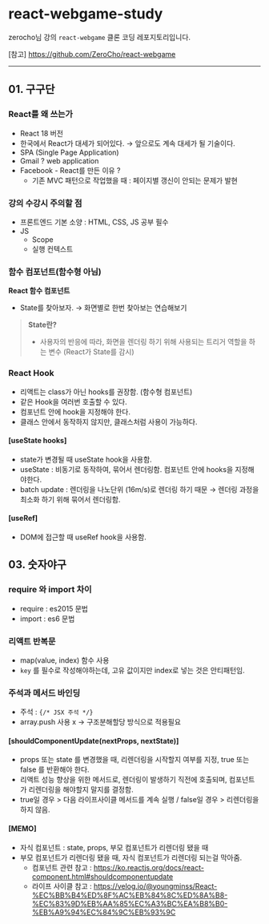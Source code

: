 # react-webgame-study
zerocho님 강의 `react-webgame` 클론 코딩 레포지토리입니다.

[참고] https://github.com/ZeroCho/react-webgame
***
## 01. 구구단
### **React를 왜 쓰는가**
- React 18 버전
- 한국에서 React가 대세가 되어있다. → 앞으로도 계속 대세가 될 기술이다.
- SPA (Single Page Application)
- Gmail ? web application
- Facebook - React를 만든 이유 ?
    - 기존 MVC 패턴으로 작업했을 때 : 페이지별 갱신이 안되는 문제가 발현

### ****강의 수강시 주의할 점****
* 프론트엔드 기본 소양 : HTML, CSS, JS 공부 필수
* JS
  - Scope
  - 실행 컨텍스트

### **함수 컴포넌트(함수형 아님)**

****React 함수 컴포넌트****
- State를 찾아보자. → 화면별로 한번 찾아보는 연습해보기

> ****State란?****
>- 사용자의 반응에 따라, 화면을 렌더링 하기 위해 사용되는 트리거 역할을 하는 변수 (React가 State를 감시)

### **React Hook**
- 리액트는 class가 아닌 hooks를 권장함. (함수형 컴포넌트)
- 같은 Hook을 여러번 호출할 수 있다.
- 컴포넌트 안에 hook을 지정해야 한다.
- 클래스 안에서 동작하지 않지만, 클래스처럼 사용이 가능하다.


#### [useState hooks]
- state가 변경될 때 useState hook을 사용함.
- useState : 비동기로 동작하여, 묶어서 렌더링함. 컴포넌트 안에 hooks을 지정해야한다.
- batch update : 렌더링을 나노단위 (16m/s)로 렌더링 하기 때문 → 렌더링 과정을 최소화 하기 위해 묶어서 렌더링함.

#### [useRef]
- DOM에 접근할 때 useRef hook을 사용함.

## 03. 숫자야구
### require 와 import 차이
  - require : es2015 문법
  - import : es6 문법
### 리액트 반복문
  - map(value, index) 함수 사용
  - `key` 를 필수로 작성해야하는데, 고유 값이지만 index로 넣는 것은 안티패턴임. 
### 주석과 메서드 바인딩
  - 주석 : `{/* JSX 주석 */}`
  - array.push 사용 x -> 구조분해할당 방식으로 적용필요
#### [shouldComponentUpdate(nextProps, nextState)]
  - props 또는 state 를 변경했을 때, 리렌더링을 시작할지 여부를 지정, true 또는 false 를 반환해야 한다.
  - 리액트 성능 향상을 위한 메서드로, 렌더링이 발생하기 직전에 호출되며, 컴포넌트가 리렌더링을 해야할지 말지를 결정함.
  - true일 경우 > 다음 라이프사이클 메서드를 계속 실행 / false일 경우 > 리렌더링을 하지 않음.
#### [MEMO]
- 자식 컴포넌트 : state, props, 부모 컴포넌트가 리렌더링 됐을 때
- 부모 컴포넌트가 리렌더링 됐을 때, 자식 컴포넌트가 리렌더링 되는걸 막아줌.
  - 컴포넌트 관련 참고 : https://ko.reactjs.org/docs/react-component.html#shouldcomponentupdate
  - 라이프 사이클 참고 : https://velog.io/@youngminss/React-%EC%BB%B4%ED%8F%AC%EB%84%8C%ED%8A%B8-%EC%83%9D%EB%AA%85%EC%A3%BC%EA%B8%B0-%EB%A9%94%EC%84%9C%EB%93%9C
